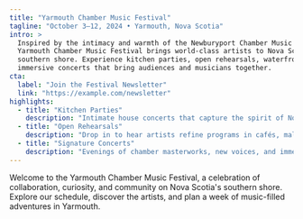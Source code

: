 ```yaml
---
title: "Yarmouth Chamber Music Festival"
tagline: "October 3–12, 2024 • Yarmouth, Nova Scotia"
intro: >
  Inspired by the intimacy and warmth of the Newburyport Chamber Music Festival, the
  Yarmouth Chamber Music Festival brings world-class artists to Nova Scotia's
  southern shore. Experience kitchen parties, open rehearsals, waterfront panels, and
  immersive concerts that bring audiences and musicians together.
cta:
  label: "Join the Festival Newsletter"
  link: "https://example.com/newsletter"
highlights:
  - title: "Kitchen Parties"
    description: "Intimate house concerts that capture the spirit of Nova Scotia hospitality."
  - title: "Open Rehearsals"
    description: "Drop in to hear artists refine programs in cafés, malls, and historic spaces."
  - title: "Signature Concerts"
    description: "Evenings of chamber masterworks, new voices, and immersive experiences."
---
```


Welcome to the Yarmouth Chamber Music Festival, a celebration of collaboration,
curiosity, and community on Nova Scotia's southern shore. Explore our schedule,
discover the artists, and plan a week of music-filled adventures in Yarmouth.
